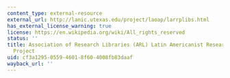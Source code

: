 ```yaml
---
content_type: external-resource
external_url: http://lanic.utexas.edu/project/laoap/larrplibs.html
has_external_license_warning: true
license: https://en.wikipedia.org/wiki/All_rights_reserved
status: ''
title: Association of Research Libraries (ARL) Latin Americanist Research Resources
  Project
uid: cf3a1295-0559-4601-8f60-4008fb83daaf
wayback_url: ''
---
```

